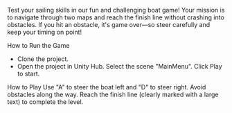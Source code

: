 Test your sailing skills in our fun and challenging boat game! Your mission is to navigate through two maps and reach the finish line without crashing into obstacles. If you hit an obstacle, it's game over—so steer carefully and keep your timing on point!






How to Run the Game
* Clone the project.
* Open the project in Unity Hub.
Select the scene "MainMenu".
Click Play to start.


How to Play
Use "A" to steer the boat left and "D" to steer right.
Avoid obstacles along the way.
Reach the finish line (clearly marked with a large text) to complete the level.
